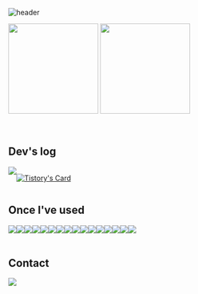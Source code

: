 <div align="left">
  
<!--![header](https://capsule-render.vercel.app/api?type=waving&color=timeGradient&text=&animation=twinkling&fontSize=35&fontAlignY=40&fontAlign=70&height=100)-->

![header](https://capsule-render.vercel.app/api?type=soft&color=auto&height=150&section=header&text=miraegithub🥰&fontSize=40)
<p>
  <img height="180em" src="https://github-readme-stats-veggie-garden.vercel.app/api?username=mirae0312&show_icons=true&include_all_commits=true&bg_color=30,e96443,904e95&title_color=fff&text_color=fff">
  <img height="180em" src="https://github-readme-stats-veggie-garden.vercel.app/api/top-langs/?username=mirae0312&layout=compact&bg_color=30,e96443,904e95&title_color=fff&text_color=fff">
</p>
<!--[![Anurag's GitHub stats](https://github-readme-stats.vercel.app/api?username=mirae0312)](https://github.com/anuraghazra/github-readme-stats)
[![Top Langs](https://github-readme-stats.vercel.app/api/top-langs/?username=mirae0312&layout=compact)](https://github.com/mirae0312/github-readme-stats)-->
<br>

## Dev's log
<div style="display:flex; flex-direction:row;">
    <a href="https://how-mrk.tistory.com/">
        <img src="https://img.shields.io/badge/Tistory-000000?style=for-the-badge&logo=Tistory&logoColor=white"> 
    </a>
  
[![Tistory's Card](https://github-readme-tistory-card.vercel.app/api?name=how-mrk&theme=default)](https://how-mrk.tistory.com/) 
</div>
    
## Once I've used 
<div style="display:flex; flex-direction:row;">
    <img src="https://img.shields.io/badge/Java-007396?style=for-the-badge&logo=Java&logoColor=white"> 
    <img src="https://img.shields.io/badge/Spring Boot-6DB33F?style=for-the-badge&logo=spring boot&logoColor=white"> 
    <img src="https://img.shields.io/badge/oracle-F80000?style=for-the-badge&logo=oracle&logoColor=white"> 
    <img src="https://img.shields.io/badge/mysql-4479A1?style=for-the-badge&logo=mysql&logoColor=white">
    <img src="https://img.shields.io/badge/MariaDB-003545?style=for-the-badge&logo=mariadb&logoColor=white">
    <img src="https://img.shields.io/badge/jquery-%230769AD.svg?style=for-the-badge&logo=jquery&logoColor=white">
    <img src="https://img.shields.io/badge/Eclipse-FE7A16.svg?style=for-the-badge&logo=Eclipse&logoColor=white">
    <img src="https://img.shields.io/badge/Visual%20Studio%20Code-0078d7.svg?style=for-the-badge&logo=visual-studio-code&logoColor=white">
    <img src="https://img.shields.io/badge/swift-F54A2A?style=for-the-badge&logo=swift&logoColor=white">
    <img src="https://img.shields.io/badge/Xcode-007ACC?style=for-the-badge&logo=Xcode&logoColor=white">
    <img src="https://img.shields.io/badge/linux-FCC624?style=for-the-badge&logo=linux&logoColor=black"> 
    <img src="https://img.shields.io/badge/apache tomcat-F8DC75?style=for-the-badge&logo=apachetomcat&logoColor=black">
    <br>
    <img src="https://img.shields.io/badge/html5-E34F26?style=flat-square&logo=html5&logoColor=white"> 
    <img src="https://img.shields.io/badge/css-1572B6?style=flat-square&logo=css3&logoColor=white"> 
    <img src="https://img.shields.io/badge/javascript-F7DF1E?style=flat-square&logo=javascript&logoColor=black"> 
    <img src="https://img.shields.io/badge/bootstrap-7952B3?style=flat-square&logo=bootstrap&logoColor=white">
    <br>
</div>
<br>

## Contact
<div style="display:flex; flex-direction:row;">
    <a href="mailto:ekdtls58@gmail.com">
        <img src="https://img.shields.io/badge/Gmail-EA4335?style=for-the-badge&logo=Gmail&logoColor=white"> 
    </a>
</div>
<br>
</div>


